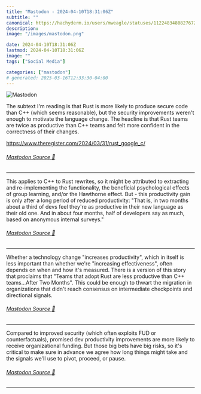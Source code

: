 ```yaml
---
title: "Mastodon - 2024-04-10T18:31:06Z"
subtitle: ""
canonical: https://hachyderm.io/users/mweagle/statuses/112248348082767219
description:
image: "/images/mastodon.png"

date: 2024-04-10T18:31:06Z
lastmod: 2024-04-10T18:31:06Z
image: ""
tags: ["Social Media"]

categories: ["mastodon"]
# generated: 2025-03-16T12:33:30-04:00
---
```

![Mastodon](/images/mastodon.png)

<p>The subtext I&#39;m reading is that Rust is more likely to produce secure code than C++ (which seems reasonable), but the security improvements weren&#39;t enough to motivate the language change. The headline is that Rust teams are twice as productive than C++ teams and felt more confident in the correctness of their changes. </p><p><a href="https://www.theregister.com/2024/03/31/rust_google_c/" target="_blank" rel="nofollow noopener noreferrer" translate="no"><span class="invisible">https://www.</span><span class="ellipsis">theregister.com/2024/03/31/rus</span><span class="invisible">t_google_c/</span></a></p>


###### [Mastodon Source 🐘](https://hachyderm.io/@mweagle/112248348082767219)

___

<p>This applies to C++ to Rust rewrites, so it might be attributed to extracting and re-implementing the functionality, the beneficial psychological effects of group learning, and/or the Hawthorne effect. But - this productivity gain is only after a long period of reduced productivity: &quot;That is, in two months about a third of devs feel they&#39;re as productive in their new language as their old one. And in about four months, half of developers say as much, based on anonymous internal surveys.&quot;</p>


###### [Mastodon Source 🐘](https://hachyderm.io/@mweagle/112248352548228709)

___

<p>Whether a technology change &quot;increases productivity&quot;, which in itself is less important than whether we&#39;re &quot;increasing effectiveness&quot;, often depends on when and how it&#39;s measured. There is a version of this story that proclaims that &quot;Teams that adopt Rust are less productive than C++ teams...After Two Months&quot;. This could be enough to thwart the migration in organizations that didn&#39;t reach consensus on intermediate checkpoints and directional signals.</p>


###### [Mastodon Source 🐘](https://hachyderm.io/@mweagle/112248353681246958)

___

<p>Compared to improved security (which often exploits FUD or counterfactuals), promised dev productivity improvements are more likely to receive organizational funding. But those big bets have big risks, so it&#39;s critical to make sure in advance we agree how long things might take and the signals we&#39;ll use to pivot, proceed, or pause.</p>


###### [Mastodon Source 🐘](https://hachyderm.io/@mweagle/112248357012106005)

___
